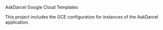 AskDarcel Google Cloud Templates

This project includes the GCE configuration for instances of the AskDarcel application.
